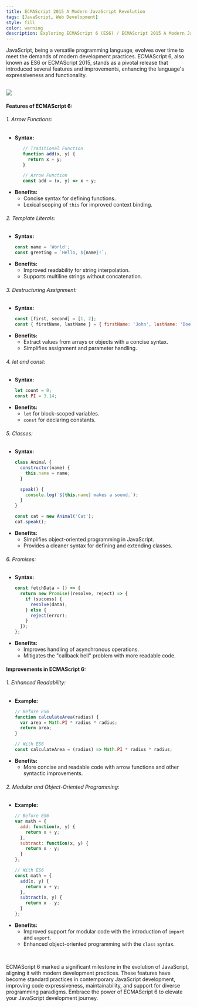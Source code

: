 ```yaml
---
title: ECMAScript 2015 A Modern JavaScript Revolution
tags: [JavaScript, Web Development]
style: fill
color: warning
description: Exploring ECMAScript 6 (ES6) / ECMAScript 2015 A Modern JavaScript Revolution.
---
```



JavaScript, being a versatile programming language, evolves over time to meet the demands of modern development practices. ECMAScript 6, also known as ES6 or ECMAScript 2015, stands as a pivotal release that introduced several features and improvements, enhancing the language's expressiveness and functionality.

<br/>
<img src="{{ site.baseurl }}/public/images/ECMAScript-2015.jpeg"/>
<br/>

#### Features of ECMAScript 6:

###### 1. Arrow Functions:
   - **Syntax:**
     ```javascript
		// Traditional Function
		function add(x, y) {
		  return x + y;
		}

		// Arrow Function
		const add = (x, y) => x + y;
     ```
   - **Benefits:**
     - Concise syntax for defining functions.
     - Lexical scoping of `this` for improved context binding.

###### 2. Template Literals:
   - **Syntax:**
     ```javascript
     const name = 'World';
     const greeting = `Hello, ${name}!`;
     ```
   - **Benefits:**
     - Improved readability for string interpolation.
     - Supports multiline strings without concatenation.

###### 3. Destructuring Assignment:
   - **Syntax:**
     ```javascript
     const [first, second] = [1, 2];
     const { firstName, lastName } = { firstName: 'John', lastName: 'Doe' };
     ```
   - **Benefits:**
     - Extract values from arrays or objects with a concise syntax.
     - Simplifies assignment and parameter handling.

###### 4. let and const:
   - **Syntax:**
     ```javascript
     let count = 0;
     const PI = 3.14;
     ```
   - **Benefits:**
     - `let` for block-scoped variables.
     - `const` for declaring constants.

###### 5. Classes:
   - **Syntax:**
     ```javascript
     class Animal {
       constructor(name) {
         this.name = name;
       }

       speak() {
         console.log(`${this.name} makes a sound.`);
       }
     }

     const cat = new Animal('Cat');
     cat.speak();
     ```
   - **Benefits:**
     - Simplifies object-oriented programming in JavaScript.
     - Provides a cleaner syntax for defining and extending classes.

###### 6. Promises:
   - **Syntax:**
     ```javascript
     const fetchData = () => {
       return new Promise((resolve, reject) => {
         if (success) {
           resolve(data);
         } else {
           reject(error);
         }
       });
     };
     ```
   - **Benefits:**
     - Improves handling of asynchronous operations.
     - Mitigates the "callback hell" problem with more readable code.

#### Improvements in ECMAScript 6:

###### 1. Enhanced Readability:
   - **Example:**
     ```javascript
     // Before ES6
     function calculateArea(radius) {
       var area = Math.PI * radius * radius;
       return area;
     }

     // With ES6
     const calculateArea = (radius) => Math.PI * radius * radius;
     ```
   - **Benefits:**
     - More concise and readable code with arrow functions and other syntactic improvements.

###### 2. Modular and Object-Oriented Programming:
   - **Example:**
     ```javascript
     // Before ES6
     var math = {
       add: function(x, y) {
         return x + y;
       },
       subtract: function(x, y) {
         return x - y;
       }
     };

     // With ES6
     const math = {
       add(x, y) {
         return x + y;
       },
       subtract(x, y) {
         return x - y;
       }
     };
     ```
   - **Benefits:**
     - Improved support for modular code with the introduction of `import` and `export`.
     - Enhanced object-oriented programming with the `class` syntax.

<br/>

ECMAScript 6 marked a significant milestone in the evolution of JavaScript, aligning it with modern development practices. These features have become standard practices in contemporary JavaScript development, improving code expressiveness, maintainability, and support for diverse programming paradigms. Embrace the power of ECMAScript 6 to elevate your JavaScript development journey.
